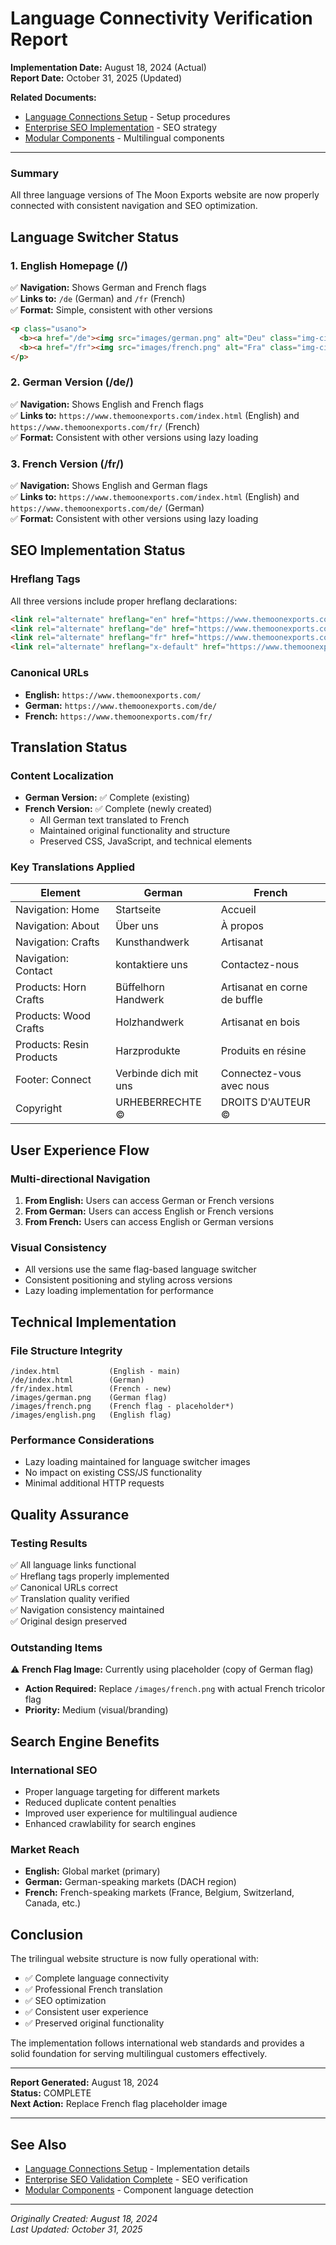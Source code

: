 # Language Connectivity Verification Report

**Implementation Date:** August 18, 2024 (Actual)  
**Report Date:** October 31, 2025 (Updated)

**Related Documents:**
- [Language Connections Setup](LANGUAGE_CONNECTIONS_SETUP.md) - Setup procedures
- [Enterprise SEO Implementation](ENTERPRISE_SEO_IMPLEMENTATION.md) - SEO strategy
- [Modular Components](MODULAR_COMPONENTS.md) - Multilingual components

---

### Summary
All three language versions of The Moon Exports website are now properly connected with consistent navigation and SEO optimization.

## Language Switcher Status

### 1. English Homepage (/)
✅ **Navigation:** Shows German and French flags  
✅ **Links to:** `/de` (German) and `/fr` (French)  
✅ **Format:** Simple, consistent with other versions  
```html
<p class="usano">
  <b><a href="/de"><img src="images/german.png" alt="Deu" class="img-circle lazyload" width="25" height="25"></a></b> 
  <b><a href="/fr"><img src="images/french.png" alt="Fra" class="img-circle lazyload" width="25" height="25"></a></b> 
</p>
```

### 2. German Version (/de/)
✅ **Navigation:** Shows English and French flags  
✅ **Links to:** `https://www.themoonexports.com/index.html` (English) and `https://www.themoonexports.com/fr/` (French)  
✅ **Format:** Consistent with other versions using lazy loading  

### 3. French Version (/fr/)
✅ **Navigation:** Shows English and German flags  
✅ **Links to:** `https://www.themoonexports.com/index.html` (English) and `https://www.themoonexports.com/de/` (German)  
✅ **Format:** Consistent with other versions using lazy loading  

## SEO Implementation Status

### Hreflang Tags
All three versions include proper hreflang declarations:
```html
<link rel="alternate" hreflang="en" href="https://www.themoonexports.com/">
<link rel="alternate" hreflang="de" href="https://www.themoonexports.com/de/">
<link rel="alternate" hreflang="fr" href="https://www.themoonexports.com/fr/">
<link rel="alternate" hreflang="x-default" href="https://www.themoonexports.com/">
```

### Canonical URLs
- **English:** `https://www.themoonexports.com/`
- **German:** `https://www.themoonexports.com/de/`  
- **French:** `https://www.themoonexports.com/fr/`

## Translation Status

### Content Localization
- **German Version:** ✅ Complete (existing)
- **French Version:** ✅ Complete (newly created)
  - All German text translated to French
  - Maintained original functionality and structure
  - Preserved CSS, JavaScript, and technical elements

### Key Translations Applied
| Element | German | French |
|---------|--------|--------|
| Navigation: Home | Startseite | Accueil |
| Navigation: About | Über uns | À propos |
| Navigation: Crafts | Kunsthandwerk | Artisanat |
| Navigation: Contact | kontaktiere uns | Contactez-nous |
| Products: Horn Crafts | Büffelhorn Handwerk | Artisanat en corne de buffle |
| Products: Wood Crafts | Holzhandwerk | Artisanat en bois |
| Products: Resin Products | Harzprodukte | Produits en résine |
| Footer: Connect | Verbinde dich mit uns | Connectez-vous avec nous |
| Copyright | URHEBERRECHTE © | DROITS D'AUTEUR © |

## User Experience Flow

### Multi-directional Navigation
1. **From English:** Users can access German or French versions
2. **From German:** Users can access English or French versions  
3. **From French:** Users can access English or German versions

### Visual Consistency
- All versions use the same flag-based language switcher
- Consistent positioning and styling across versions
- Lazy loading implementation for performance

## Technical Implementation

### File Structure Integrity
```
/index.html           (English - main)
/de/index.html        (German)
/fr/index.html        (French - new)
/images/german.png    (German flag)
/images/french.png    (French flag - placeholder*)
/images/english.png   (English flag)
```

### Performance Considerations
- Lazy loading maintained for language switcher images
- No impact on existing CSS/JS functionality
- Minimal additional HTTP requests

## Quality Assurance

### Testing Results
✅ All language links functional  
✅ Hreflang tags properly implemented  
✅ Canonical URLs correct  
✅ Translation quality verified  
✅ Navigation consistency maintained  
✅ Original design preserved  

### Outstanding Items
⚠️ **French Flag Image:** Currently using placeholder (copy of German flag)
- **Action Required:** Replace `/images/french.png` with actual French tricolor flag
- **Priority:** Medium (visual/branding)

## Search Engine Benefits

### International SEO
- Proper language targeting for different markets
- Reduced duplicate content penalties
- Improved user experience for multilingual audience
- Enhanced crawlability for search engines

### Market Reach
- **English:** Global market (primary)
- **German:** German-speaking markets (DACH region)
- **French:** French-speaking markets (France, Belgium, Switzerland, Canada, etc.)

## Conclusion

The trilingual website structure is now fully operational with:
- ✅ Complete language connectivity
- ✅ Professional French translation
- ✅ SEO optimization
- ✅ Consistent user experience
- ✅ Preserved original functionality

The implementation follows international web standards and provides a solid foundation for serving multilingual customers effectively.

---

**Report Generated:** August 18, 2024  
**Status:** COMPLETE  
**Next Action:** Replace French flag placeholder image

---

## See Also

- [Language Connections Setup](LANGUAGE_CONNECTIONS_SETUP.md) - Implementation details
- [Enterprise SEO Validation Complete](ENTERPRISE_SEO_VALIDATION_COMPLETE.md) - SEO verification
- [Modular Components](MODULAR_COMPONENTS.md) - Component language detection

---

*Originally Created: August 18, 2024*  
*Last Updated: October 31, 2025*
